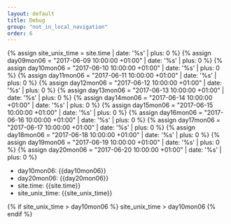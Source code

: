 ```yaml
---
layout: default
title: Debug
group: "not_in_local_navigation"
order: 6
---
```


{% assign site_unix_time = site.time | date: '%s' | plus: 0 %}
{% assign day09mon06 = "2017-06-09 10:00:00 +01:00" | date: '%s' | plus: 0 %}
{% assign day10mon06 = "2017-06-10 10:00:00 +01:00" | date: '%s' | plus: 0 %}
{% assign day11mon06 = "2017-06-11 10:00:00 +01:00" | date: '%s' | plus: 0 %}
{% assign day12mon06 = "2017-06-12 10:00:00 +01:00" | date: '%s' | plus: 0 %}
{% assign day13mon06 = "2017-06-13 10:00:00 +01:00" | date: '%s' | plus: 0 %}
{% assign day14mon06 = "2017-06-14 10:00:00 +01:00" | date: '%s' | plus: 0 %}
{% assign day15mon06 = "2017-06-15 10:00:00 +01:00" | date: '%s' | plus: 0 %}
{% assign day16mon06 = "2017-06-16 10:00:00 +01:00" | date: '%s' | plus: 0 %}
{% assign day17mon06 = "2017-06-17 10:00:00 +01:00" | date: '%s' | plus: 0 %}
{% assign day18mon06 = "2017-06-18 10:00:00 +01:00" | date: '%s' | plus: 0 %}
{% assign day19mon06 = "2017-06-19 10:00:00 +01:00" | date: '%s' | plus: 0 %}
{% assign day20mon06 = "2017-06-20 10:00:00 +01:00" | date: '%s' | plus: 0 %}

- day10mon06: {{day10mon06}}
- day20mon06: {{day20mon06}}
- site.time: {{site.time}}
- site_unix_time: {{site_unix_time}}


{% if site_unix_time > day10mon06 %}
site_unix_time > day10mon06
{% endif %}

